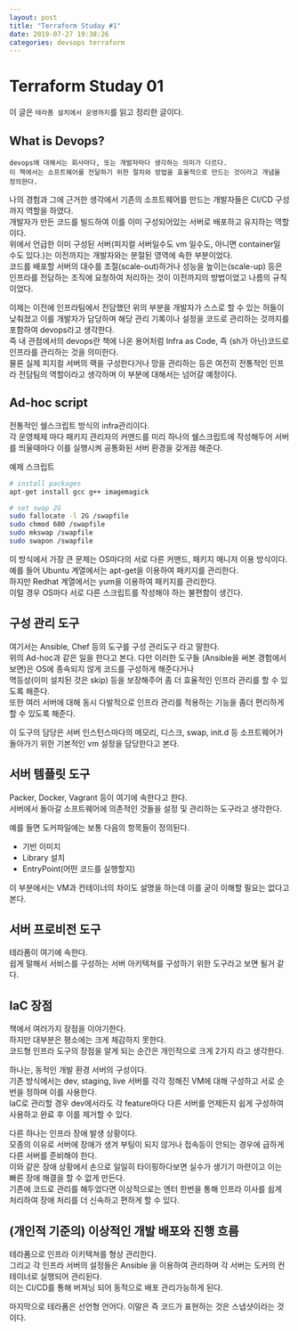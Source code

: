 ```yaml
---
layout: post
title: "Terraform Studay #1"
date: 2019-07-27 19:38:26
categories: devsops terraform 
---
```



# Terraform Studay 01  
이 글은 `테라폼 설치에서 운영까지`를 읽고 정리한 글이다.  


## What is Devops?  

```
devops에 대해서는 회사마다, 또는 개발자마다 생각하는 의미가 다르다.  
이 책에서는 소프트웨어를 전달하기 위한 절차와 방법을 효율적으로 만드는 것이라고 개념을 정의한다.  
```   

나의 경험과 그에 근거한 생각에서 기존의 소프트웨어를 만드는 개발자들은 CI/CD 구성까지 역할을 하였다.  
개발자가 만든 코드를 빌드하여 이를 이미 구성되어있는 서버로 배포하고 유지하는 역할이다.  
위에서 언급한 이미 구성된 서버(피지컬 서버일수도 vm 일수도, 아니면 container일 수도 있다.)는 이전까지는 개발자와는 분절된 영역에 속한 부분이었다.  
코드를 배포할 서버의 대수를 조절(scale-out)하거나 성능을 높이는(scale-up) 등은 인프라를 전담하는 조직에 요청하여 처리하는 것이 이전까지의 방법이었고 나름의 규칙이었다.   


이제는 이전에 인프라팀에서 전담했던 위의 부분을 개발자가 스스로 할 수 있는 허들이 낮춰졌고 이를 개발자가 담당하며 해당 관리 기록이나 설정을 코드로 관리하는 것까지를 포함하여 devops라고 생각한다.   
즉 내 관점에서의 devops란 책에 나온 용어처럼 Infra as Code, 즉 (sh가 아닌)코드로 인프라를 관리하는 것을 의미한다.  
물론 실제 피지컬 서버의 랙을 구성한다거나 망을 관리하는 등은 여전히 전통적인 인프라 전담팀의 역할이라고 생각하며 이 부분에 대해서는 넘어갈 예정이다. 


## Ad-hoc script  
전통적인 쉘스크립트 방식의 infra관리이다.  
각 운영체제 마다 패키지 관리자의 커맨드를 미리 하나의 쉘스크립트에 작성해두어 서버를 띄울때마다 이를 실행시켜 공통화된 서버 환경을 갖게끔 해준다.  

예제 스크립트   
```sh
# install packages
apt-get install gcc g++ imagemagick

# set swap 2G
sudo fallocate -l 2G /swapfile
sudo chmod 600 /swapfile
sudo mkswap /swapfile
sudo swapon /swapfile
```

이 방식에서 가장 큰 문제는 OS마다의 서로 다른 커맨드, 패키지 매니저 이용 방식이다.  
예를 들어 Ubuntu 계열에서는 apt-get을 이용하여 패키지를 관리한다.  
하지만 Redhat 계열에서는 yum을 이용하여 패키지를 관리한다.  
이럴 경우 OS마다 서로 다른 스크립트를 작성해야 하는 불편함이 생긴다.  


## 구성 관리 도구  
여기서는 Ansible, Chef 등의 도구를 구성 관리도구 라고 말한다.  
위의 Ad-hoc과 같은 일을 한다고 본다. 
다만 이러한 도구들 (Ansible을 써본 경험에서 보면)은 OS에 종속되지 않게 코드를 구성하게 해준다거나  
멱등성(이미 설치된 것은 skip) 등을 보장해주어 좀 더 효율적인 인프라 관리를 할 수 있도록 해준다.  
또한 여러 서버에 대해 동시 다발적으로 인프라 관리를 적용하는 기능을 좀더 편리하게 할 수 있도록 해준다.  

이 도구의 담당은 서버 인스턴스마다의 메모리, 디스크, swap, init.d 등 소프트웨어가 돌아가기 위한 기본적인 vm 설정을 담당한다고 본다.  


## 서버 템플릿 도구
Packer, Docker, Vagrant 등이 여기에 속한다고 한다.  
서버에서 돌아갈 소프트웨어에 의존적인 것들을 설정 및 관리하는 도구라고 생각한다.  

예를 들면 도커파일에는 보통 다음의 항목들이 정의된다.   
- 기반 이미지
- Library 설치
- EntryPoint(어떤 코드를 실행할지) 

이 부분에서는 VM과 컨테이너의 차이도 설명을 하는데 이를 굳이 이해할 필요는 없다고 본다.  


## 서버 프로비전 도구  
테라폼이 여기에 속한다.  
쉽게 말해서 서비스를 구성하는 서버 아키텍쳐를 구성하기 위한 도구라고 보면 될거 같다.  

## IaC 장점  
책에서 여러가지 장점을 이야기한다.  
하지만 대부분은 평소에는 크게 체감하지 못한다.  
코드형 인프라 도구의 장점을 알게 되는 순간은 개인적으로 크게 2가지 라고 생각한다.  

하나는, 동적인 개발 환경 서버의 구성이다.  
기존 방식에서는 dev, staging, live 서버를 각각 정해진 VM에 대해 구성하고 서로 순번을 정하며 이를 사용한다.  
IaC로 관리할 경우 dev에서라도 각 feature마다 다른 서버를 언제든지 쉽게 구성하여 사용하고 완료 후 이를 제거할 수 있다.  

다른 하나는 인프라 장애 발생 상황이다.  
모종의 이유로 서버에 장애가 생겨 부팅이 되지 않거나 접속등이 안되는 경우에 급하게 다른 서버를 준비해야 한다.  
이와 같은 장애 상황에서 손으로 일일히 타이핑하다보면 실수가 생기기 마련이고 이는 빠른 장애 해결을 할 수 없게 만든다.  
기존에 코드로 관리를 해두었다면 이상적으로는 엔터 한번을 통해 인프라 이사를 쉽게 처리하여 장애 처리를 더 신속하고 편하게 할 수 있다.  


## (개인적 기준의) 이상적인 개발 배포와 진행 흐름  
테라폼으로 인프라 이키텍쳐를 형상 관리한다.  
그리고 각 인프라 서버의 설정들은 Ansible 을 이용하여 관리하며 각 서버는 도커의 컨테이너로 실행되어 관리된다.  
이는 CI/CD를 통해 버져닝 되어 동적으로 배포 관리가능하게 된다.  


마지막으로 테라폼은 선언형 언어다. 이말은 즉 코드가 표현하는 것은 스냅샷이라는 것이다.  

